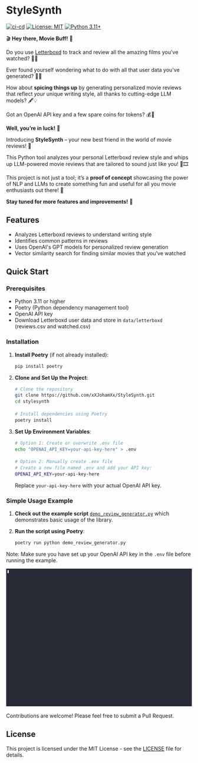 # StyleSynth 


[![ci-cd](https://github.com/xXJohamXx/StyleSynth/actions/workflows/ci-cd.yml/badge.svg)](https://github.com/xXJohamXx/StyleSynth//actions/workflows/ci-cd.yml)
[![License: MIT](https://img.shields.io/badge/License-MIT-yellow.svg)](https://opensource.org/licenses/MIT)
[![Python 3.11+](https://img.shields.io/badge/python-3.11-blue.svg)](https://www.python.org/downloads/release/python-390/)

🎬 **Hey there, Movie Buff!** 🍿

Do you use [Letterboxd](https://letterboxd.com/) to track and review all the amazing films you've watched? 🎥✨

Ever found yourself wondering what to do with all that user data you've generated? 🤔💭

How about **spicing things up** by generating personalized movie reviews that reflect *your* unique writing style, all thanks to cutting-edge LLM models? 🖋️💡

Got an OpenAI API key and a few spare coins for tokens? 💰🔑

**Well, you’re in luck!** 🎉

Introducing **StyleSynth** – your new best friend in the world of movie reviews! 🎊

This Python tool analyzes your personal Letterboxd review style and whips up LLM-powered movie reviews that are tailored to sound just like you! 🤖🎞️

This project is not just a tool; it’s a **proof of concept** showcasing the power of NLP and LLMs to create something fun and useful for all you movie enthusiasts out there! 🌟

**Stay tuned for more features and improvements!** 🚀

## Features

- Analyzes Letterboxd reviews to understand writing style
- Identifies common patterns in reviews
- Uses OpenAI's GPT models for personalized review generation
- Vector similarity search for finding similar movies that you've watched

## Quick Start

### Prerequisites
- Python 3.11 or higher
- Poetry (Python dependency management tool)
- OpenAI API key
- Download Letterboxd user data and store in `data/letterboxd` (reviews.csv and watched.csv)

### Installation

1. **Install Poetry** (if not already installed):
   ```bash
   pip install poetry
   ```

2. **Clone and Set Up the Project**:
   ```bash
   # Clone the repository
   git clone https://github.com/xXJohamXx/StyleSynth.git
   cd stylesynth

   # Install dependencies using Poetry
   poetry install
   ```

3. **Set Up Environment Variables**:
   ```bash
   # Option 1: Create or overwrite .env file
   echo "OPENAI_API_KEY=your-api-key-here" > .env

   # Option 2: Manually create .env file
   # Create a new file named .env and add your API key:
   OPENAI_API_KEY=your-api-key-here
   ```

   Replace `your-api-key-here` with your actual OpenAI API key.

### Simple Usage Example

1. **Check out the example script**  [`demo_review_generator.py`](demo_review_generator.py) which demonstrates basic usage of the library.

2. **Run the script using Poetry**:
   ```bash
   poetry run python demo_review_generator.py
   ```

Note: Make sure you have set up your OpenAI API key in the `.env` file before running the example.

![Demo Usage](example.gif)

Contributions are welcome! Please feel free to submit a Pull Request.

## License

This project is licensed under the MIT License - see the [LICENSE](LICENSE) file for details.